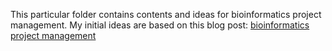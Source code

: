 
This particular folder contains contents and ideas for bioinformatics project management.
My initial ideas are based on this blog post: [bioinformatics project management](https://bioinformaticsworkbook.org/projectManagement/projectManagement_index#gsc.tab=0)
